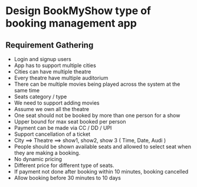 # Design BookMyShow type of booking management app

## Requirement Gathering

- Login and signup users
- App has to support multiple cities
- Cities can have multiple theatre
- Every theatre have multiple auditorium
- There can be multiple movies being played across the system at the same time
- Seats category / type
- We need to support adding movies
- Assume we own all the theatre
- One seat should not be booked by more than one person for a show
- Upper bound for max seat booked per person
- Payment can be made via CC / DD / UPI
- Support cancellation of a ticket
- City ==> Theatre ==> show1, show2, show 3 ( Time, Date, Audi )
- People should be shown available seats and allowed to select seat when they are making a booking. 
- No dynamic pricing
- Different price for different type of seats.
- If payment not done after booking within 10 minutes, booking cancelled
- Allow booking before 30 minutes to 10 days

